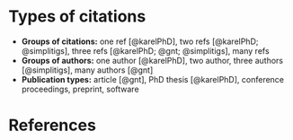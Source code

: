 # Types of citations

* **Groups of citations:** one ref [@karelPhD], two refs [@karelPhD; @simplitigs], three refs [@karelPhD; @gnt; @simplitigs], many refs
* **Groups of authors:** one author [@karelPhD], two author, three authors [@simplitigs], many authors [@gnt]
* **Publication types:** article [@gnt], PhD thesis [@karelPhD], conference proceedings, preprint, software

# References

